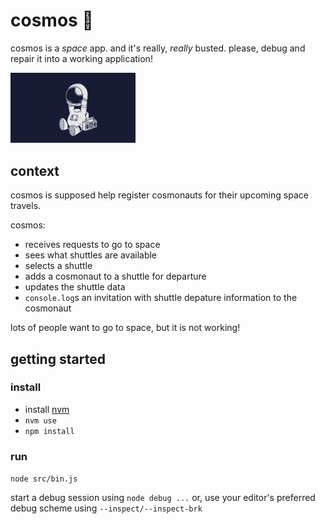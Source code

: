 # cosmos :rocket:

<!-- https://github.com/cdaringe/3v5weinh23F8s -->

cosmos is a _space_ app. and it's really, _really_ busted. please, debug and repair it into a working application!

<div width='100%'>
  <img src='./img/naut.gif' width='200px' style='margin: auto; display: inline-block;' />
</div>

## context

cosmos is supposed help register cosmonauts for their upcoming space travels.

cosmos:

- receives requests to go to space
- sees what shuttles are available
- selects a shuttle
- adds a cosmonaut to a shuttle for departure
- updates the shuttle data
- `console.log`s an invitation with shuttle depature information to the cosmonaut

lots of people want to go to space, but it is not working!

## getting started

### install

- install [nvm](https://github.com/creationix/nvm)
- `nvm use`
- `npm install`

### run

`node src/bin.js`

start a debug session using `node debug ...` or, use your editor's preferred debug scheme using `--inspect/--inspect-brk`
